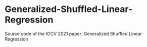 # Generalized-Shuffled-Linear-Regression
Source code of the ICCV 2021 paper: Generalized Shuffled Linear Regression

